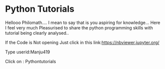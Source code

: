 # Python Tutorials
Hellooo Philomath.... I mean to say that is you aspiring for knowledge... Here I feel very much Pleasurised to share the python programming skills with tutorial being clearly analysed..

If the Code is Not opening Just click in this link:https://nbviewer.jupyter.org/

Type userid:Manju419

Click on : Pythontutorials

